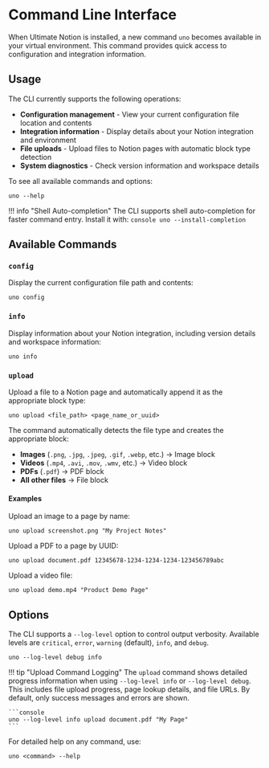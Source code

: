 # Command Line Interface

When Ultimate Notion is installed, a new command `uno` becomes available in your virtual environment. This command
provides quick access to configuration and integration information.

## Usage

The CLI currently supports the following operations:

- **Configuration management** - View your current configuration file location and contents
- **Integration information** - Display details about your Notion integration and environment
- **File uploads** - Upload files to Notion pages with automatic block type detection
- **System diagnostics** - Check version information and workspace details

To see all available commands and options:

```console
uno --help
```

!!! info "Shell Auto-completion"
    The CLI supports shell auto-completion for faster command entry. Install it with:
    ```console
    uno --install-completion
    ```

## Available Commands

### `config`

Display the current configuration file path and contents:

```console
uno config
```

### `info`

Display information about your Notion integration, including version details and workspace information:

```console
uno info
```

### `upload`

Upload a file to a Notion page and automatically append it as the appropriate block type:

```console
uno upload <file_path> <page_name_or_uuid>
```

The command automatically detects the file type and creates the appropriate block:

- **Images** (`.png`, `.jpg`, `.jpeg`, `.gif`, `.webp`, etc.) → Image block
- **Videos** (`.mp4`, `.avi`, `.mov`, `.wmv`, etc.) → Video block
- **PDFs** (`.pdf`) → PDF block
- **All other files** → File block

#### Examples

Upload an image to a page by name:

```console
uno upload screenshot.png "My Project Notes"
```

Upload a PDF to a page by UUID:

```console
uno upload document.pdf 12345678-1234-1234-1234-123456789abc
```

Upload a video file:

```console
uno upload demo.mp4 "Product Demo Page"
```

## Options

The CLI supports a `--log-level` option to control output verbosity. Available levels are `critical`, `error`,
`warning` (default), `info`, and `debug`.

```console
uno --log-level debug info
```

!!! tip "Upload Command Logging"
    The `upload` command shows detailed progress information when using `--log-level info` or `--log-level debug`.
    This includes file upload progress, page lookup details, and file URLs. By default, only success messages
    and errors are shown.

    ```console
    uno --log-level info upload document.pdf "My Page"
    ```

For detailed help on any command, use:

```console
uno <command> --help
```
